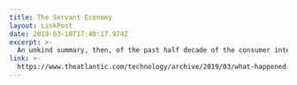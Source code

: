 ```yaml
---
title: The Servant Economy
layout: LinkPost
date: 2019-03-10T17:40:17.974Z
excerpt: >-
  An unkind summary, then, of the past half decade of the consumer internet: Venture capitalists have subsidized the creation of platforms for low-paying work that deliver on-demand servant services to rich people, while subjecting all parties to increased surveillance.
link: >-
  https://www.theatlantic.com/technology/archive/2019/03/what-happened-uber-x-companies/584236/
---
```

